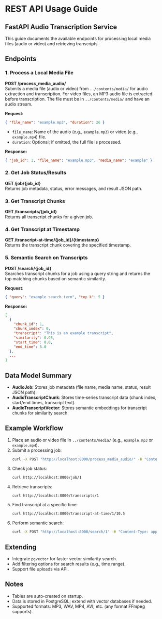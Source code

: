 # REST API Usage Guide

## FastAPI Audio Transcription Service

This guide documents the available endpoints for processing local media files (audio or video) and retrieving transcripts.

## Endpoints

### 1. Process a Local Media File
**POST /process_media_audio/**  
Submits a media file (audio or video) from `../contents/media/` for audio extraction and transcription. For video files, an MP3 audio file is extracted before transcription. The file must be in `../contents/media/` and have an audio stream.

**Request:**
```json
{ "file_name": "example.mp3", "duration": 20 }
```
- `file_name`: Name of the audio (e.g., `example.mp3`) or video (e.g., `example.mp4`) file.
- `duration`: Optional; if omitted, the full file is processed.

**Response:**
```json
{ "job_id": 1, "file_name": "example.mp3", "media_name": "example" }
```

### 2. Get Job Status/Results
**GET /job/{job_id}**  
Returns job metadata, status, error messages, and result JSON path.

### 3. Get Transcript Chunks
**GET /transcripts/{job_id}**  
Returns all transcript chunks for a given job.

### 4. Get Transcript at Timestamp
**GET /transcript-at-time/{job_id}/{timestamp}**  
Returns the transcript chunk covering the specified timestamp.

### 5. Semantic Search on Transcripts
**POST /search/{job_id}**  
Searches transcript chunks for a job using a query string and returns the top matching chunks based on semantic similarity.

**Request:**
```json
{ "query": "example search term", "top_k": 5 }
```

**Response:**
```json
[
  {
    "chunk_id": 1,
    "chunk_index": 0,
    "transcript": "This is an example transcript",
    "similarity": 0.95,
    "start_time": 0.0,
    "end_time": 5.0
  },
  ...
]
```

## Data Model Summary
- **AudioJob**: Stores job metadata (file name, media name, status, result JSON path).
- **AudioTranscriptChunk**: Stores time-series transcript data (chunk index, start/end times, transcript text).
- **AudioTranscriptVector**: Stores semantic embeddings for transcript chunks for similarity search.

## Example Workflow
1. Place an audio or video file in `../contents/media/` (e.g., `example.mp3` or `example.mp4`).
2. Submit a processing job:
   ```sh
   curl -X POST "http://localhost:8000/process_media_audio/" -H "Content-Type: application/json" -d '{"file_name": "example.mp3", "duration": 20}'
   ```
3. Check job status:
   ```sh
   curl http://localhost:8000/job/1
   ```
4. Retrieve transcripts:
   ```sh
   curl http://localhost:8000/transcripts/1
   ```
5. Find transcript at a specific time:
   ```sh
   curl http://localhost:8000/transcript-at-time/1/10.5
   ```
6. Perform semantic search:
   ```sh
   curl -X POST "http://localhost:8000/search/1" -H "Content-Type: application/json" -d '{"query": "example term", "top_k": 3}'
   ```

## Extending
- Integrate `pgvector` for faster vector similarity search.
- Add filtering options for search results (e.g., time range).
- Support file uploads via API.

## Notes
- Tables are auto-created on startup.
- Data is stored in PostgreSQL; extend with vector databases if needed.
- Supported formats: MP3, WAV, MP4, AVI, etc. (any format FFmpeg supports).